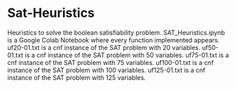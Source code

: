 # Sat-Heuristics
Heuristics to solve the boolean satisfiability problem.
SAT_Heuristics.ipynb is a Google Colab Notebook where every function implemented appears.
uf20-01.txt is a cnf instance of the SAT problem with 20 variables.
uf50-01.txt is a cnf instance of the SAT problem with 50 variables.
uf75-01.txt is a cnf instance of the SAT problem with 75 variables.
uf100-01.txt is a cnf instance of the SAT problem with 100 variables.
uf125-01.txt is a cnf instance of the SAT problem with 125 variables.
